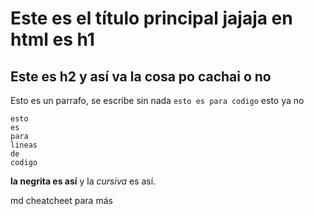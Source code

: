# Este es el título principal jajaja en html es h1

## Este es h2 y así va la cosa po cachai o no

Esto es un parrafo, se escribe sin nada `esto es para codigo` esto ya no

```
esto
es
para
lineas
de
codigo
```
**la negrita es así** y la *cursiva* es así.

md cheatcheet para más
